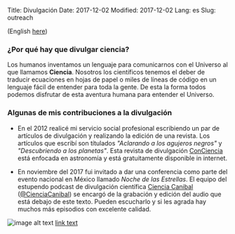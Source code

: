 Title: Divulgación
Date: 2017-12-02
Modified: 2017-12-02
Lang: es
Slug: outreach

(English [here](outreach))

### ¿Por qué hay que divulgar ciencia?

Los humanos inventamos un lenguaje para comunicarnos con el Universo al que llamamos **Ciencia**.
Nosotros los científicos tenemos el deber de traducir ecuaciones en hojas de papel o miles de líneas de código en un lenguaje fácil de entender para toda la gente. De esta la forma todos podemos disfrutar de esta aventura humana para entender el Universo.

### Algunas de mis contribuciones a la divulgación

* En el 2012 realicé mi servicio social profesional escribiendo un par de artículos de divulgación y realizando la edición de una revista. Los artículos que escribí son títulados _"Aclarando a los agujeros negros"_ y _"Descubriendo a los planetas"_. Esta revista de divulgación [ConCiencia](https://www.researchgate.net/publication/266911395_Revista_de_divulgacion_ConCiencia_2da_edicion) está enfocada en astronomía y está gratuitamente disponible in internet.

* En noviembre del 2017 fui invitado a dar una conferencia como parte del evento nacional en México llamado _Noche de las Estrellas_. El equipo del estupendo podcast de divulgación científica [Ciencia Canibal](https://www.facebook.com/CienciaCanibal/) ([@CienciaCanibal](https://twitter.com/CienciaCanibal)) se encargó de la grabación y edición del audio que está debajo de este texto. Pueden escucharlo y si les agrada hay muchos más episodios con excelente calidad.

![image alt text](oscaribv.github.io/images/exo1.png)
[link text](https://youtu.be/BadebnrotFI "exoplanetas")
